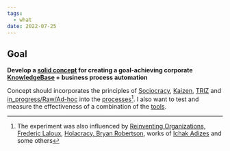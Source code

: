 ```yaml
---
tags:
  - what
date: 2022-07-25
---
```


## Goal

**Develop a [solid concept](..\in_progress\Knowledge%20Forging%20Methodology.md) for creating a goal-achieving corporate [KnowledgeBase](..\KnowledgeBase.md) + business process automation**

Concept should incorporates the principles of [Sociocracy](https://en.wikipedia.org/wiki/Sociocracy), [Kaizen](https://en.wikipedia.org/wiki/Kaizen), [TRIZ](https://en.wikipedia.org/wiki/TRIZ) and [in_progress/Raw/Ad-hoc](..\in_progress\Raw\Ad-hoc.md) into the [processes](..\in_progress\MoCB.%20Processes.md)[^202207301546-1]. 
I also want to test and measure the effectiveness of a combination of the [tools](..\in_progress\Tools.md).

[^202207301546-1]: The experiment was also influenced by [Reinventing Organizations, Frederic Laloux](https://www.reinventingorganizations.com/), [Holacracy, Bryan Robertson](https://holacracy.org), works of [Ichak Adizes](https://en.wikipedia.org/wiki/Ichak_Adizes) and some others
